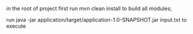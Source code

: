 in the root of project first run mvn clean install to build all modules;

run  java -jar application/target/application-1.0-SNAPSHOT.jar input.txt to execute 
